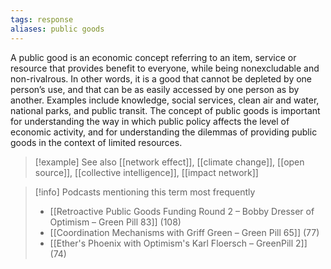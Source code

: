 ```yaml
---
tags: response
aliases: public goods
---
```


A public good is an economic concept referring to an item, service or resource that provides benefit to everyone, while being nonexcludable and non-rivalrous. In other words, it is a good that cannot be depleted by one person’s use, and that can be as easily accessed by one person as by another. Examples include knowledge, social services, clean air and water, national parks, and public transit. The concept of public goods is important for understanding the way in which public policy affects the level of economic activity, and for understanding the dilemmas of providing public goods in the context of limited resources.

> [!example] See also
> [[network effect]], [[climate change]], [[open source]], [[collective intelligence]], [[impact network]]

> [!info] Podcasts mentioning this term most frequently
> * [[Retroactive Public Goods Funding Round 2 – Bobby Dresser of Optimism – Green Pill 83]] (108)
> * [[Coordination Mechanisms with Griff Green – Green Pill 65]] (77)
> * [[Ether's Phoenix with Optimism's Karl Floersch – GreenPill 2]] (74)